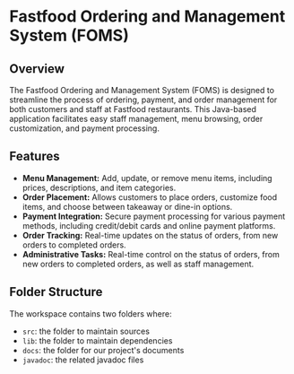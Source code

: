# Fastfood Ordering and Management System (FOMS)

## Overview

The Fastfood Ordering and Management System (FOMS) is designed to streamline the process of ordering, payment, and order management for both customers and staff at Fastfood restaurants. This Java-based application facilitates easy staff management, menu browsing, order customization, and payment processing.

## Features

- **Menu Management:** Add, update, or remove menu items, including prices, descriptions, and item categories.
- **Order Placement:** Allows customers to place orders, customize food items, and choose between takeaway or dine-in options.
- **Payment Integration:** Secure payment processing for various payment methods, including credit/debit cards and online payment platforms.
- **Order Tracking:** Real-time updates on the status of orders, from new orders to completed orders.
- **Administrative Tasks:** Real-time control on the status of orders, from new orders to completed orders, as well as staff management.

## Folder Structure

The workspace contains two folders where:

- `src`: the folder to maintain sources
- `lib`: the folder to maintain dependencies
- `docs`: the folder for our project's documents
- `javadoc`: the related javadoc files
